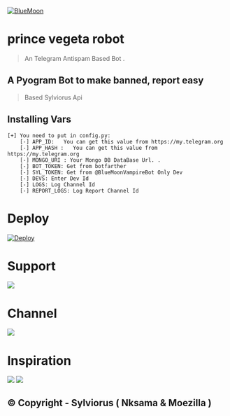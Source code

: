 [![BlueMoon](https://telegra.ph/file/0daea386ad7d907d78f61.jpg "BlueMoon")](https://github.com/sylviorus/bluemoonvampire "BlueMoon")


# prince vegeta robot 
> An Telegram Antispam Based Bot .

## A Pyogram Bot to make banned, report easy 
> Based Sylviorus Api

## Installing Vars 
```
[+] You need to put in config.py:
    [-] APP_ID:   You can get this value from https://my.telegram.org
    [-] APP_HASH :   You can get this value from https://my.telegram.org
    [-] MONGO_URI : Your Mongo DB DataBase Url. .
    [-] BOT_TOKEN: Get from botfarther
    [-] SYL_TOKEN: Get from @BlueMoonVampireBot Only Dev
    [-] DEVS: Enter Dev Id
    [-] LOGS: Log Channel Id
    [-] REPORT_LOGS: Log Report Channel Id
```

# Deploy 
[![Deploy](https://www.herokucdn.com/deploy/button.svg)](https://heroku.com/deploy?template=https://github.com/sylviorus/BlueMoonVampireBot.git)

# Support
<a href="https://t.me/Sylviorus_support"><img src="https://img.shields.io/badge/Join-Telegram%20Channel-red.svg?logo=Telegram"></a>

# Channel
<a href="https://t.me/SylviorusSystems"><img src="https://img.shields.io/badge/Join-Telegram%20Group-blue.svg?logo=telegram"></a>

# Inspiration 
<a href="https://github.com/MinistryOfWelfare"><img src="https://img.shields.io/badge/SibylSystem-red.svg?logo=Github"></a>
<a href="https://github.com/SpamWatch"><img src="https://img.shields.io/badge/SpamWatch-red.svg?logo=Github"></a>

## © Copyright - Sylviorus ( Nksama & Moezilla )
